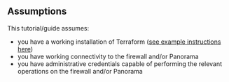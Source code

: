 ## Assumptions

This tutorial/guide assumes:

- you have a working installation of Terraform ([see example instructions here](../../tutorials/setup))
- you have working connectivity to the firewall and/or Panorama
- you have administrative credentials capable of performing the relevant operations on the firewall and/or Panorama
